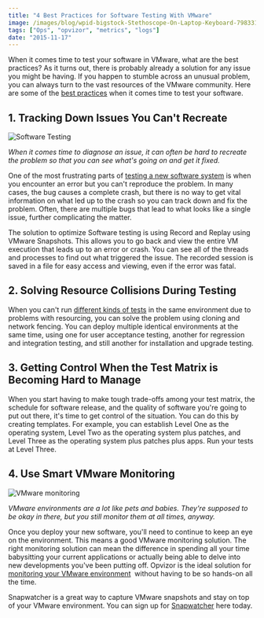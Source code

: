 ```yaml
---
title: "4 Best Practices for Software Testing With VMware"
image: /images/blog/wpid-bigstock-Stethoscope-On-Laptop-Keyboard-79833199.jpg
tags: ["Ops", "opvizor", "metrics", "logs"]
date: "2015-11-17"
---
```


When it comes time to test your software in VMware, what are the best practices? As it turns out, there is probably already a solution for any issue you might be having. If you happen to stumble across an unusual problem, you can always turn to the vast resources of the VMware community. Here are some of the [best practices](http://www.slideshare.net/EuroSTARConference/martin-klaus-best-practices-for-testing-in-virtual-environments "best practices") when it comes time to test your software.

## 1\. Tracking Down Issues You Can't Recreate

![Software Testing](/images/blog/wpid-bigstock-Stethoscope-On-Laptop-Keyboard-79833199.jpg)

_When it comes time to diagnose an issue, it can often be hard to recreate the problem so that you can see what's going on and get it fixed._

One of the most frustrating parts of [testing a new software system](https://blogs.vmware.com/vcloud/2015/06/leaders-share-best-practices-development-testing-running-applications-cloud.html "testing a new software system") is when you encounter an error but you can't reproduce the problem. In many cases, the bug causes a complete crash, but there is no way to get vital information on what led up to the crash so you can track down and fix the problem. Often, there are multiple bugs that lead to what looks like a single issue, further complicating the matter.

The solution to optimize Software testing is using Record and Replay using VMware Snapshots. This allows you to go back and view the entire VM execution that leads up to an error or crash. You can see all of the threads and processes to find out what triggered the issue. The recorded session is saved in a file for easy access and viewing, even if the error was fatal.

## 2\. Solving Resource Collisions During Testing

When you can't run [different kinds of tests](https://communities.vmware.com/welcome "different kinds of tests") in the same environment due to problems with resourcing, you can solve the problem using cloning and network fencing. You can deploy multiple identical environments at the same time, using one for user acceptance testing, another for regression and integration testing, and still another for installation and upgrade testing.

## 3\. Getting Control When the Test Matrix is Becoming Hard to Manage

When you start having to make tough trade-offs among your test matrix, the schedule for software release, and the quality of software you're going to put out there, it's time to get control of the situation. You can do this by creating templates. For example, you can establish Level One as the operating system, Level Two as the operating system plus patches, and Level Three as the operating system plus patches plus apps. Run your tests at Level Three.

## 4\. Use Smart VMware Monitoring

![VMware monitoring](/images/blog/wpid-bigstock-Newborn-Baby-And-Puppy-83626697.jpg)

_VMware environments are a lot like pets and babies. They're supposed to be okay in there, but you still monitor them at all times, anyway._

Once you deploy your new software, you'll need to continue to keep an eye on the environment. This means a good VMware monitoring solution. The right monitoring solution can mean the difference in spending all your time babysitting your current applications or actually being able to delve into new developments you've been putting off. Opvizor is the ideal solution for [monitoring your VMware environment](http://try.opvizor.com/health-analyzer/ "monitoring your VMware environment")  without having to be so hands-on all the time.

Snapwatcher is a great way to capture VMware snapshots and stay on top of your VMware environment. You can sign up for [Snapwatcher](http://try.opvizor.com/snapwatcher/ "Snapwatcher ") here today.
